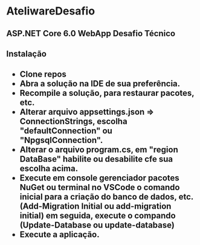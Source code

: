 <h1>AteliwareDesafio</h1>

<h2>ASP.NET Core 6.0 WebApp Desafio Técnico</h2>

<h2>Instalação<h2/>
  <ul>
    <li>Clone repos</li>
    <li>Abra a solução na IDE de sua preferência.</li>
    <li>Recompile a solução, para restaurar pacotes, etc.</li>
    <li>Alterar arquivo appsettings.json => ConnectionStrings, escolha "defaultConnection" ou "NpgsqlConnection".</li>
    <li>Alterar o arquivo program.cs, em "region DataBase" habilite ou desabilite cfe sua escolha acima.</li>
    <li>Execute em console gerenciador pacotes NuGet ou terminal no VSCode o comando inicial para a criação do banco de dados, etc. (Add-Migration Initial ou add-migration initial) em seguida, execute o compando (Update-Database ou update-database)</li>
    <li>Execute a aplicação.</li>
  </ul>
